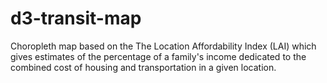 d3-transit-map
==============

Choropleth map based on the The Location Affordability Index (LAI) which gives estimates of the percentage of a family's income dedicated to the combined cost of housing and transportation in a given location.
